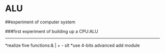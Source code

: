 # ALU

##experiment of computer system


###first experiment of building up a CPU:ALU

----

*realize five functions:& | + - slt
*use 4-bits advanced add module
